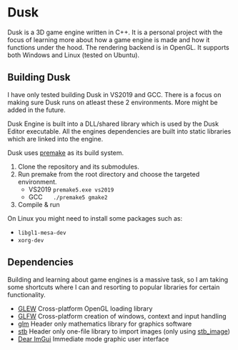 # Dusk

Dusk is a 3D game engine written in C++. It is a personal project with the focus of learning more about how a game engine is made and how it functions under the hood.
The rendering backend is in OpenGL. It supports both Windows and Linux (tested on Ubuntu).

## Building Dusk

I have only tested building Dusk in VS2019 and GCC. There is a focus on making sure Dusk runs on atleast these 2 environments. More might be added in the future.

Dusk Engine is built into a DLL/shared library which is used by the Dusk Editor executable.
All the engines dependencies are built into static libraries which are linked into the engine.

Dusk uses [premake](https://premake.github.io/) as its build system.

1. Clone the repository and its submodules.
2. Run premake from the root directory and choose the targeted environment.
    - VS2019 `premake5.exe vs2019`
    - GCC &nbsp;&nbsp;&nbsp;&nbsp; `./premake5 gmake2`
3. Compile & run

On Linux you might need to install some packages such as:
  - `libgl1-mesa-dev`
  - `xorg-dev`

## Dependencies

Building and learning about game engines is a massive task, so I am taking some shortcuts where I can and resorting to popular libraries for certain functionality.

  - [GLEW](http://glew.sourceforge.net/) Cross-platform OpenGL loading library
  - [GLFW](https://www.glfw.org/) Cross-platform creation of windows, context and input handling
  - [glm](https://github.com/g-truc/glm) Header only mathematics library for graphics software
  - [stb](https://github.com/nothings/stb) Header only one-file library to import images (only using [stb_image](https://github.com/nothings/stb/blob/master/stb_image.h))
  - [Dear ImGui](https://github.com/ocornut/imgui) Immediate mode graphic user interface
